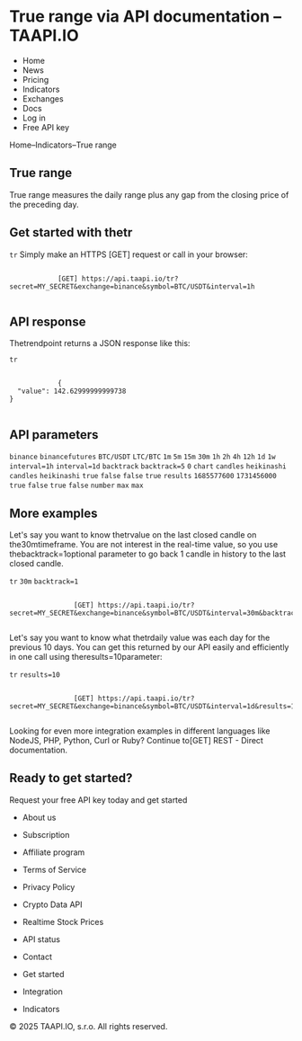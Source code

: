 # True range via API documentation – TAAPI.IO

- Home
- News
- Pricing
- Indicators
- Exchanges
- Docs
- Log in
- Free API key

Home–Indicators–True range


## True range
True range measures the daily range plus any gap from the closing price of the preceding day.


## Get started with thetr
`tr` Simply make an HTTPS [GET] request or call in your browser:


```

			[GET] https://api.taapi.io/tr?secret=MY_SECRET&exchange=binance&symbol=BTC/USDT&interval=1h
		
```

## API response
Thetrendpoint returns a JSON response like this:

`tr` 
```

			{
  "value": 142.62999999999738
}
		
```

## API parameters
`binance` `binancefutures` `BTC/USDT` `LTC/BTC` `1m` `5m` `15m` `30m` `1h` `2h` `4h` `12h` `1d` `1w` `interval=1h` `interval=1d` `backtrack` `backtrack=5` `0` `chart` `candles` `heikinashi` `candles` `heikinashi` `true` `false` `false` `true` `results` `1685577600` `1731456000` `true` `false` `true` `false` `number` `max` `max` 
## More examples
Let's say you want to know thetrvalue on the last closed candle on the30mtimeframe. You are not interest in the real-time value, so you use thebacktrack=1optional parameter to go back 1 candle in history to the last closed candle.

`tr` `30m` `backtrack=1` 
```

				[GET] https://api.taapi.io/tr?secret=MY_SECRET&exchange=binance&symbol=BTC/USDT&interval=30m&backtrack=1
			
```
Let's say you want to know what thetrdaily value was each day for the previous 10 days. You can get this returned by our API easily and efficiently in one call using theresults=10parameter:

`tr` `results=10` 
```

				[GET] https://api.taapi.io/tr?secret=MY_SECRET&exchange=binance&symbol=BTC/USDT&interval=1d&results=10
			
```
Looking for even more integration examples in different languages like NodeJS, PHP, Python, Curl or Ruby? Continue to[GET] REST - Direct documentation.


## Ready to get started?
Request your free API key today and get started

- About us
- Subscription
- Affiliate program
- Terms of Service
- Privacy Policy
- Crypto Data API
- Realtime Stock Prices
- API status
- Contact

- Get started
- Integration
- Indicators

© 2025 TAAPI.IO, s.r.o. All rights reserved.

